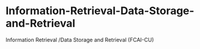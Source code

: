# Information-Retrieval-Data-Storage-and-Retrieval
Information Retrieval /Data Storage and Retrieval (FCAI-CU)
